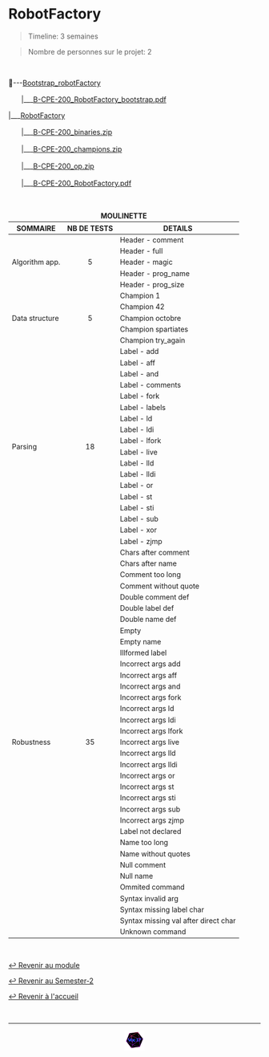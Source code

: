 # RobotFactory

> Timeline: 3 semaines

> Nombre de personnes sur le projet: 2

<br>

📂---[Bootstrap_robotFactory](https://github.com/Studio-17/Epitech-Subjects/tree/main/Semester-2/B-CPE-200/RobotFactory/Bootstrap_robotFactory)

ㅤㅤ|\_\_\_[B-CPE-200_RobotFactory_bootstrap.pdf](https://github.com/Studio-17/Epitech-Subjects/blob/main/Semester-2/B-CPE-200/RobotFactory/Bootstrap_robotFactory/B-CPE-200_RobotFactory_bootstrap.pdf)

|\_\_\_[RobotFactory](https://github.com/Studio-17/Epitech-Subjects/tree/main/Semester-2/B-CPE-200/RobotFactory/RobotFactory)

ㅤㅤ|\_\_\_[B-CPE-200_binaries.zip](https://github.com/Studio-17/Epitech-Subjects/blob/main/Semester-2/B-CPE-200/RobotFactory/RobotFactory/B-CPE-200_binaries.zip)

ㅤㅤ|\_\_\_[B-CPE-200_champions.zip](https://github.com/Studio-17/Epitech-Subjects/blob/main/Semester-2/B-CPE-200/RobotFactory/RobotFactory/B-CPE-200_champions.zip)

ㅤㅤ|\_\_\_[B-CPE-200_op.zip](https://github.com/Studio-17/Epitech-Subjects/blob/main/Semester-2/B-CPE-200/RobotFactory/RobotFactory/B-CPE-200_op.zip)

ㅤㅤ|\_\_\_[B-CPE-200_RobotFactory.pdf](https://github.com/Studio-17/Epitech-Subjects/blob/main/Semester-2/B-CPE-200/RobotFactory/RobotFactory/B-CPE-200_RobotFactory.pdf)


<br>


<table align="center">
    <thead>
        <tr>
            <td colspan="3" align="center"><strong>MOULINETTE</strong></td>
        </tr>
        <tr>
            <th>SOMMAIRE</th>
            <th>NB DE TESTS</th>
            <th>DETAILS</th>
        </tr>
    </thead>
    <tbody>
        <tr>
            <td rowspan="5">Algorithm app.</td>
            <td rowspan="5" style="text-align: center;">5</td>
            <td>Header - comment</td>
        </tr>
    		<tr>
			<td>Header - full</td>
		</tr>
		<tr>
			<td>Header - magic</td>
		</tr>
		<tr>
			<td>Header - prog_name</td>
		</tr>
		<tr>
			<td>Header - prog_size</td>
		</tr>
        <tr>
            <td rowspan="5">Data structure</td>
            <td rowspan="5" style="text-align: center;">5</td>
            <td>Champion 1</td>
        </tr>
    		<tr>
			<td>Champion 42</td>
		</tr>
		<tr>
			<td>Champion octobre</td>
		</tr>
		<tr>
			<td>Champion spartiates</td>
		</tr>
		<tr>
			<td>Champion try_again</td>
		</tr>
        <tr>
            <td rowspan="18">Parsing</td>
            <td rowspan="18" style="text-align: center;">18</td>
            <td>Label - add</td>
        </tr>
    		<tr>
			<td>Label - aff</td>
		</tr>
		<tr>
			<td>Label - and</td>
		</tr>
		<tr>
			<td>Label - comments</td>
		</tr>
		<tr>
			<td>Label - fork</td>
		</tr>
		<tr>
			<td>Label - labels</td>
		</tr>
		<tr>
			<td>Label - ld</td>
		</tr>
		<tr>
			<td>Label - ldi</td>
		</tr>
		<tr>
			<td>Label - lfork</td>
		</tr>
		<tr>
			<td>Label - live</td>
		</tr>
		<tr>
			<td>Label - lld</td>
		</tr>
		<tr>
			<td>Label - lldi</td>
		</tr>
		<tr>
			<td>Label - or</td>
		</tr>
		<tr>
			<td>Label - st</td>
		</tr>
		<tr>
			<td>Label - sti</td>
		</tr>
		<tr>
			<td>Label - sub</td>
		</tr>
		<tr>
			<td>Label - xor</td>
		</tr>
		<tr>
			<td>Label - zjmp</td>
		</tr>
        <tr>
            <td rowspan="35">Robustness</td>
            <td rowspan="35" style="text-align: center;">35</td>
            <td>Chars after comment</td>
        </tr>
    		<tr>
			<td>Chars after name</td>
		</tr>
		<tr>
			<td>Comment too long</td>
		</tr>
		<tr>
			<td>Comment without quote</td>
		</tr>
		<tr>
			<td>Double comment def</td>
		</tr>
		<tr>
			<td>Double label def</td>
		</tr>
		<tr>
			<td>Double name def</td>
		</tr>
		<tr>
			<td>Empty</td>
		</tr>
		<tr>
			<td>Empty name</td>
		</tr>
		<tr>
			<td>Illformed label</td>
		</tr>
		<tr>
			<td>Incorrect args add</td>
		</tr>
		<tr>
			<td>Incorrect args aff</td>
		</tr>
		<tr>
			<td>Incorrect args and</td>
		</tr>
		<tr>
			<td>Incorrect args fork</td>
		</tr>
		<tr>
			<td>Incorrect args ld</td>
		</tr>
		<tr>
			<td>Incorrect args ldi</td>
		</tr>
		<tr>
			<td>Incorrect args lfork</td>
		</tr>
		<tr>
			<td>Incorrect args live</td>
		</tr>
		<tr>
			<td>Incorrect args lld</td>
		</tr>
		<tr>
			<td>Incorrect args lldi</td>
		</tr>
		<tr>
			<td>Incorrect args or</td>
		</tr>
		<tr>
			<td>Incorrect args st</td>
		</tr>
		<tr>
			<td>Incorrect args sti</td>
		</tr>
		<tr>
			<td>Incorrect args sub</td>
		</tr>
		<tr>
			<td>Incorrect args zjmp</td>
		</tr>
		<tr>
			<td>Label not declared</td>
		</tr>
		<tr>
			<td>Name too long</td>
		</tr>
		<tr>
			<td>Name without quotes</td>
		</tr>
		<tr>
			<td>Null comment</td>
		</tr>
		<tr>
			<td>Null name</td>
		</tr>
		<tr>
			<td>Ommited command</td>
		</tr>
		<tr>
			<td>Syntax invalid arg</td>
		</tr>
		<tr>
			<td>Syntax missing label char</td>
		</tr>
		<tr>
			<td>Syntax missing val after direct char</td>
		</tr>
		<tr>
			<td>Unknown command</td>
		</tr>
	</tbody>
</table>

<br>

[↩️ Revenir au module](https://github.com/Studio-17/Epitech-Subjects/blob/main/Semester-2/B-CPE-200)

[↩️ Revenir au Semester-2](https://github.com/Studio-17/Epitech-Subjects/blob/main/Semester-2)

[↩️ Revenir à l'accueil](https://github.com/Studio-17/Epitech-Subjects)

<br>

---

<div align="center">

<a href="https://github.com/Studio-17" target="_blank"><img src="../../../assets/voc17.gif" width="40"></a>

</div>